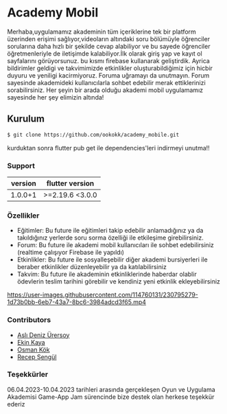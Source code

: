 # Academy Mobil

Merhaba,uygulamamız akademinin tüm içeriklerine tek bir platform üzerinden erişimi sağlıyor,videoların altındaki soru bölümüyle öğrenciler sorularına daha hızlı  bir şekilde cevap alabiliyor ve bu sayede öğrenciler öğretmenleriyle de  iletişimde kalabiliyor.İlk olarak giriş yap ve kayıt ol sayfalarını görüyorsunuz. bu kısmı firebase kullanarak geliştirdik. Ayrica bildirimler geldigi ve takvimimizde etkinlikler oluşturabildiğimiz için hicbir duyuru ve yeniligi kacirmiyoruz. Foruma uğramayı da unutmayın. Forum sayesinde akademideki kullanıcılarla sohbet edebilir merak ettiklerinizi sorabilirsiniz. Her şeyin bir arada olduğu  akademi mobil uygulamamız sayesinde her şey elimizin altında!

## Kurulum

```bash
$ git clone https://github.com/ookokk/academy_mobile.git
```
kurduktan sonra flutter pub get ile dependencies'leri indirmeyi unutma!!

### Support

| version    |    flutter version   |
| ---------- | -------------------- |
| 1.0.0+1    | >=2.19.6 <3.0.0      |

### Özellikler

- Eğitimler: Bu future ile eğitimleri takip edebilir anlamadığınız ya da takıldığınız yerlerde soru sorma özelliği ile etkileşime girebilirsiniz.
- Forum: Bu future ile akademi mobil kullanıcıları ile sohbet edebilirsiniz (realtime çalışıyor Firebase ile yapıldı)
- Etkinlikler: Bu future ile sosyalleşebilir diğer akademi bursiyerleri ile beraber etkinlikler düzenleyebilir ya da katılabilirsiniz
- Takvim: Bu future ile akademinin etkinliklerinde haberdar olablir ödevlerin teslim tarihini görebilir ve kendiniz yeni etkinlik ekleyebilirsiniz

https://user-images.githubusercontent.com/114760131/230795279-1d73b0bb-6eb7-43a7-8bc6-3984adcd3f65.mp4
### Contributors

- [Aslı Deniz Ürersoy](https://github.com/denizurersoy) 
- [Ekin Kaya](https://github.com/Eknkaya)
- [Osman Kök](https://github.com/ookokk)
- [Recep Şengül](https://github.com/Rcpsngl)

### Teşekkürler

06.04.2023-10.04.2023 tarihleri arasında gerçekleşen Oyun ve Uygulama Akademisi Game-App Jam sürencinde bize destek olan herkese teşekkür ederiz








